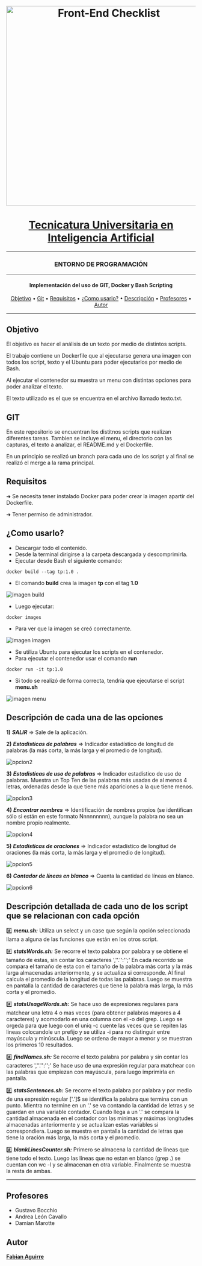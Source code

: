 <h1 align="center">
<br>
  <a href="https://web.fceia.unr.edu.ar/es/">
    <img src="https://jornadasaie.org.ar/wp-content/uploads/2020/09/FCEIA-logo.png" alt="Front-End Checklist" width="530">
  </a>
  <br>
    <br>
    <a href="https://web.fceia.unr.edu.ar/es/carreras/carreras-de-pregrado/2165-tecnicatura-universitaria-en-inteligencia-artificial.html">Tecnicatura Universitaria en Inteligencia Artificial</a>
  <br>
</h1>

---
<h3 align="center">ENTORNO DE PROGRAMACIÓN</h3>

---

<h4 align="center">Implementación del uso de GIT, Docker y Bash Scripting</h4>

<p align="center">
  <a href="#objetivo">Objetivo</a> • <a href="#git">Git</a> • <a href="#requisitos">Requisitos</a> • <a href="#como-usarlo">¿Como usarlo?</a> • <a href="#descripción-de-cada-una-de-las-opciones">Descripción</a> • <a href="#profesores">Profesores</a> • <a href="#autor">Autor</a> 
</p>

---

## Objetivo

El objetivo es hacer el análisis de un texto por medio de distintos scripts.

El trabajo contiene un Dockerfile que al ejecutarse genera una imagen con todos los script, texto y el Ubuntu para poder ejecutarlos por medio de Bash. 

Al ejecutar el contenedor su muestra un menu con distintas opciones para poder analizar el texto.

El texto utilizado es el que se encuentra en el archivo llamado texto.txt.

## GIT

En este repositorio se encuentran los distitnos scripts que realizan diferentes tareas. Tambien se incluye el menu, el directorio con las capturas, el texto a analizar, el README.md y el Dockerfile.

En un principio se realizó un branch para cada uno de los script y al final se realizó el merge a la rama principal.

## Requisitos

➔ Se necesita tener instalado Docker para poder crear la imagen apartir del Dockerfile.

➔ Tener permiso de administrador.

## ¿Como usarlo?

* Descargar todo el contenido.
* Desde la terminal dirigirse a la carpeta descargada y descomprimirla.
* Ejecutar desde Bash el siguiente comando:

```
docker build --tag tp:1.0 .
``` 
* El comando **build** crea la imagen **tp** con el tag **1.0**

![imagen build][build_img]

* Luego ejecutar:

```
docker images
``` 
* Para ver que la imagen se creó correctamente.

![imagen imagen][img_img]

* Se utiliza Ubuntu para ejecutar los scripts en el contenedor.
* Para ejecutar el contenedor usar el comando **run**

```
docker run -it tp:1.0
``` 
* Si todo se realizó de forma correcta, tendría que ejecutarse el script **menu.sh**

![imagen menu][menu_img]

## Descripción de cada una de las opciones

  **1)** ***SALIR*** => Sale de la aplicación.
  
  **2)** ***Estadisticas de palabras*** => Indicador estadístico de longitud de palabras (la más corta, la más larga y el promedio de longitud).
  
  ![opcion2][opcion2_img]
  
  **3)** ***Estadisticas de uso de palabras*** => Indicador estadístico de uso de palabras. Muestra un Top Ten de las palabras más usadas de al menos 4 letras, ordenadas desde la que tiene más apariciones a la que tiene menos.
  
  ![opcion3][opcion3_img]
  
  **4)** ***Encontrar nombres*** => Identificación de nombres propios (se identifican sólo si están en este formato Nnnnnnnnn), aunque la palabra no sea un nombre propio realmente.
  
  ![opcion4][opcion4_img]
  
  **5)** ***Estadísticas de oraciones*** => Indicador estadístico de longitud de oraciones (la más corta, la más larga y el promedio de longitud).
  
  ![opcion5][opcion5_img]
  
  **6)** ***Contador de líneas en blanco*** => Cuenta la cantidad de líneas en blanco.
  
  ![opcion6][opcion6_img]
  
## Descripción detallada de cada uno de los script que se relacionan con cada opción

 
 #️⃣ ***menu.sh:*** Utiliza un select y un case que según la opción seleccionada llama a alguna de las funciones que están en los otros script.
 
 #️⃣ ***statsWords.sh:*** Se recorre el texto palabra por palabra y se obtiene el tamaño de estas, sin contar los caracteres ',''.'':'';' En cada recorrido se compara el tamaño de esta con el tamaño de la palabra más corta y la más larga almacenadas anteriormente, y se actualiza si corresponde. Al final calcula el promedio de la longitud de todas las palabras. Luego se muestra en pantalla la cantidad de caracteres que tiene la palabra más larga, la más corta y el promedio.  
 
 #️⃣ ***statsUsageWords.sh:*** Se hace uso de expresiones regulares para matchear una letra 4 o mas veces (para obtener palabras mayores a 4 caracteres) y acomodarlo en una columna con el -o del grep. Luego se orgeda para que luego con el uniq -c cuente las veces que se repiten las lineas colocandole un prefijo y se utiliza -i para no distinguir entre mayúscula y minúscula. Luego se ordena de mayor a menor y se muestran los primeros 10 resultados.
 
 #️⃣ ***findNames.sh:*** Se recorre el texto palabra por palabra y sin contar los caracteres ',''.'':'';' Se hace uso de una expresión regular para matchear con las palabras que empiezan con mayúscula, para luego imprimirla en pantalla.
 
 #️⃣ ***statsSentences.sh:***  Se recorre el texto palabra por palabra y por medio de una expresión regular ['.']$ se identifica la palabra que termina con un punto. Mientra no termine en un '.' se va contando la cantidad de letras y se guardan en una variable contador. Cuando llega a un '.' se compara la cantidad almacenada en el contador con las mínimas y máximas longitudes almacenadas anteriormente y se actualizan estas variables si correspondiera. Luego se muestra en pantalla la cantidad de letras que tiene la oración más larga, la más corta y el promedio.  
 
 #️⃣ ***blankLinesCounter.sh:***  Primero se almacena la cantidad de líneas que tiene todo el texto. Luego las líneas que no estan en blanco (grep .) se cuentan con wc -l y se almacenan en otra variable. Finalmente se muestra la resta de ambas.
 
 
---


## Profesores

* Gustavo Bocchio
* Andrea León Cavallo
* Damían Marotte

## Autor

**[Fabian Aguirre](https://github.com/yendor2)**



[menu_img]: https://github.com/yendor2/tp/blob/main/capturas/Menu.PNG
[img_img]: https://github.com/yendor2/tp/blob/main/capturas/images.PNG
[build_img]: https://github.com/yendor2/tp/blob/main/capturas/build.PNG
[opcion2_img]: https://github.com/yendor2/tp/blob/main/capturas/opcion2.PNG
[opcion3_img]: https://github.com/yendor2/tp/blob/main/capturas/opcion3.PNG
[opcion4_img]: https://github.com/yendor2/tp/blob/main/capturas/opcion4.PNG
[opcion5_img]: https://github.com/yendor2/tp/blob/main/capturas/opcion5.PNG
[opcion6_img]: https://github.com/yendor2/tp/blob/main/capturas/opcion6.PNG
